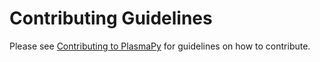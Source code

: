 # Contributing Guidelines

Please see [Contributing to PlasmaPy](https://github.com/PlasmaPy/PlasmaPy/blob/master/CONTRIBUTING.md)
for guidelines on how to contribute.

